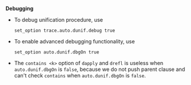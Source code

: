 __Debugging__
* To debug unification procedure, use
  ```
  set_option trace.auto.dunif.debug true
  ```
* To enable advanced debugging functionality, use
  ```
  set_option auto.dunif.dbgOn true
  ```
* The ```contains <k>``` option of ```dapply``` and ```drefl``` is useless when ```auto.dunif.dbgOn``` is ```false```, because we do not push parent clause and can't check ```contains``` when ```auto.dunif.dbgOn``` is ```false```.